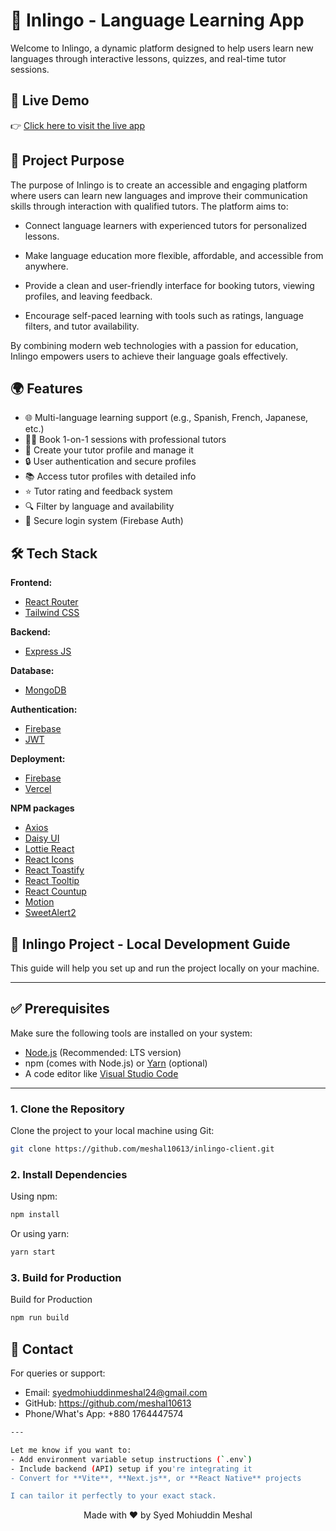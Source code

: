 # 🧠 Inlingo - Language Learning App
Welcome to Inlingo, a dynamic platform designed to help users learn new languages through interactive lessons, quizzes, and real-time tutor sessions.

## 🚀 Live Demo
👉 [Click here to visit the live app](https://assignment-11-inlingo.web.app/)

## 🎯 Project Purpose
The purpose of Inlingo is to create an accessible and engaging platform where users can learn new languages and improve their communication skills through interaction with qualified tutors. The platform aims to:

- Connect language learners with experienced tutors for personalized lessons.

- Make language education more flexible, affordable, and accessible from anywhere.

- Provide a clean and user-friendly interface for booking tutors, viewing profiles, and leaving feedback.

- Encourage self-paced learning with tools such as ratings, language filters, and tutor availability.

By combining modern web technologies with a passion for education, Inlingo empowers users to achieve their language goals effectively.

## 🌍 Features

- 🌐 Multi-language learning support (e.g., Spanish, French, Japanese, etc.)
- 👨‍🏫 Book 1-on-1 sessions with professional tutors
- 🔔 Create your tutor profile and manage it
- 🔒 User authentication and secure profiles
- 📚 Access tutor profiles with detailed info
- ⭐ Tutor rating and feedback system
- 🔍 Filter by language and availability
- 🔐 Secure login system (Firebase Auth)

## 🛠️ Tech Stack

**Frontend:**
- [React Router](https://reactrouter.com/home)
- [Tailwind CSS](https://tailwindcss.com/)

**Backend:**
- [Express JS](https://expressjs.com/)

**Database:**
- [MongoDB](https://www.mongodb.com/)

**Authentication:**
- [Firebase](https://firebase.google.com/)
- [JWT](https://jwt.io/)

**Deployment:**

- [Firebase](https://firebase.google.com/)
- [Vercel](https://vercel.com/)

**NPM packages**

- [Axios](https://axios-http.com/)
- [Daisy UI](https://daisyui.com/)
- [Lottie React](https://www.npmjs.com/package/lottie-react)
- [React Icons](https://react-icons.github.io/react-icons/)
- [React Toastify](https://www.npmjs.com/package/react-toastify)
- [React Tooltip](https://www.npmjs.com/package/react-tooltip)
- [React Countup](https://www.npmjs.com/package/react-countup)
- [Motion](https://motion.dev/)
- [SweetAlert2](https://sweetalert2.github.io/#examples)


## 🚀 Inlingo Project - Local Development Guide

This guide will help you set up and run the project locally on your machine.

---

## ✅ Prerequisites

Make sure the following tools are installed on your system:

- [Node.js](https://nodejs.org/) (Recommended: LTS version)
- npm (comes with Node.js) or [Yarn](https://yarnpkg.com/) (optional)
- A code editor like [Visual Studio Code](https://code.visualstudio.com/)

---

### 1. Clone the Repository

Clone the project to your local machine using Git:

```bash
git clone https://github.com/meshal10613/inlingo-client.git
```

### 2. Install Dependencies

Using npm:

```bash
npm install
```

Or using yarn:

```bash
yarn start
```

### 3. Build for Production

Build for Production

```bash
npm run build
```

## 💬 Contact
For queries or support:

- Email: syedmohiuddinmeshal24@gmail.com
- GitHub: https://github.com/meshal10613
- Phone/What's App: +880 1764447574


```bash
---

Let me know if you want to:
- Add environment variable setup instructions (`.env`)
- Include backend (API) setup if you're integrating it
- Convert for **Vite**, **Next.js**, or **React Native** projects

I can tailor it perfectly to your exact stack.
```

<p align="center">Made with ❤️ by Syed Mohiuddin Meshal</p>
